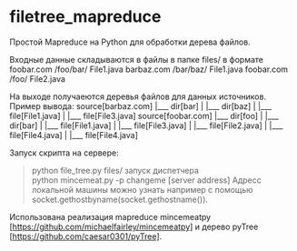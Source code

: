 filetree_mapreduce
==================

Простой Mapreduce на Python для обработки дерева файлов.

Входные данные складываются в файлы в папке files/ в формате
foobar.com  /foo/bar/  File1.java
barbaz.com  /bar/baz/  File1.java
foobar.com  /foo/      File2.java


На выходе получаеются деревья файлов для данных источников. Пример вывода:
source[barbaz.com]
|___ dir[bar]
|    |___ dir[baz]
|         |___ file[File1.java]
|         |___ file[File3.java]
source[foobar.com]
|___ dir[foo]
|    |___ dir[bar]
|         |___ file[File1.java]
|         |___ file[File3.java]
|    |___ file[File2.java]
|    |___ file[File4.java]
|    |___ file[File4.java]

Запуск скрипта на сервере: 
> python file_tree.py files/
запуск диспетчера  
> python mincemeat.py -p changeme [server address]
Адресс локальной машины можно узнать например с помощью socket.gethostbyname(socket.gethostname()).

Использована реализация mapreduce mincemeatpy [https://github.com/michaelfairley/mincemeatpy] и дерево pyTree [https://github.com/caesar0301/pyTree].
